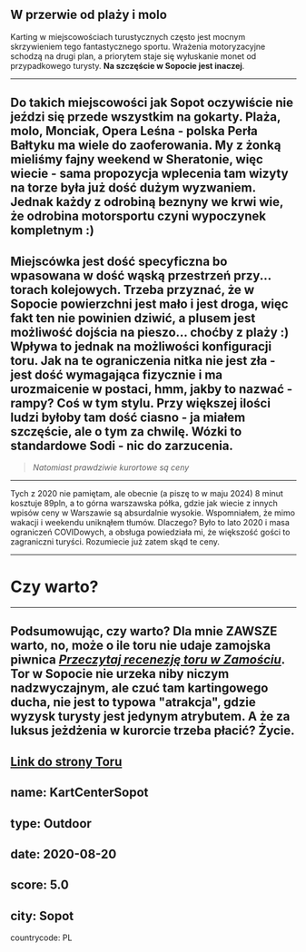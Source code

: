 W przerwie od plaży i molo
---
Karting w miejscowościach turustycznych często jest mocnym skrzywieniem tego fantastycznego sportu. Wrażenia motoryzacyjne schodzą na drugi plan, a priorytem staje się wyłuskanie monet od przypadkowego turysty. **Na szczęście w Sopocie jest inaczej**. 

---

Do takich miejscowości jak Sopot oczywiście nie jeździ się przede wszystkim na gokarty. Plaża, molo, Monciak, Opera Leśna - polska Perła Bałtyku ma wiele do zaoferowania. My z żonką mieliśmy fajny weekend w Sheratonie, więc wiecie - sama propozycja wplecenia tam wizyty na torze była już dość dużym wyzwaniem. Jednak każdy z odrobiną beznyny we krwi wie, że odrobina motorsportu czyni wypoczynek kompletnym :) 
---

Miejscówka jest dość specyficzna bo wpasowana w dość wąską przestrzeń przy... torach kolejowych. Trzeba przyznać, że w Sopocie powierzchni jest mało i jest droga, więc fakt ten nie powinien dziwić, a plusem jest możliwość dojścia na pieszo... choćby z plaży :) Wpływa to jednak na możliwości konfiguracji toru. Jak na te ograniczenia nitka nie jest zła - jest dość wymagająca fizycznie i ma urozmaicenie w postaci, hmm, jakby to nazwać - rampy? Coś w tym stylu. Przy większej ilości ludzi byłoby tam dość ciasno - ja miałem szczęście, ale o tym za chwilę. Wózki to standardowe Sodi - nic do zarzucenia. 
---
>*Natomiast prawdziwie kurortowe są ceny*
---
Tych z 2020 nie pamiętam, ale obecnie (a piszę to w maju 2024) 8 minut kosztuje 89pln, a to górna warszawska półka, gdzie jak wiecie z innych wpisów ceny w Warszawie są absurdalnie wysokie. Wspomniałem, że mimo wakacji i weekendu uniknąłem tłumów. Dlaczego? Było to lato 2020 i masa ograniczeń COVIDowych, a obsługa powiedziała mi, że większość gości to zagraniczni turyści. Rozumiecie już zatem skąd te ceny.  

---
# Czy warto?

---
Podsumowując, czy warto? Dla mnie ZAWSZE warto, no, może o ile toru nie udaje zamojska piwnica ***[Przeczytaj recenezję toru w Zamościu](/posts/CartwayZamosc)***. Tor w Sopocie nie urzeka niby niczym nadzwyczajnym, ale czuć tam kartingowego ducha, nie jest to typowa "atrakcja", gdzie wyzysk turysty jest jedynym atrybutem. A że za luksus jeżdżenia w kurorcie trzeba płacić? Życie. 
---

**[Link do strony Toru <click>](https://kartcenter.pl/)**
---
name: KartCenterSopot
---
type: Outdoor
---
date: 2020-08-20
---
score: 5.0
---
city: Sopot
---
countrycode: PL
